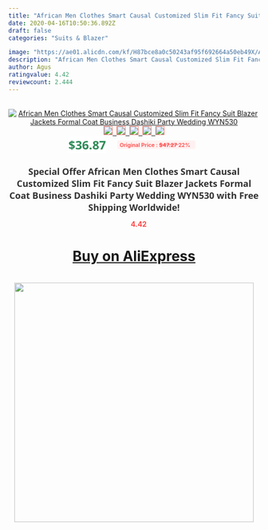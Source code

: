 ```yaml
---
title: "African Men Clothes Smart Causal Customized Slim Fit Fancy Suit Blazer Jackets Formal Coat Business Dashiki Party Wedding WYN530"
date: 2020-04-16T10:50:36.892Z
draft: false
categories: "Suits & Blazer"

image: "https://ae01.alicdn.com/kf/H87bce8a0c50243af95f692664a50eb49X/African-Men-Clothes-Smart-Causal-Customized-Slim-Fit-Fancy-Suit-Blazer-Jackets-Formal-Coat-Business-Dashiki.jpg"
description: "African Men Clothes Smart Causal Customized Slim Fit Fancy Suit Blazer Jackets Formal Coat Business Dashiki Party Wedding WYN530"
author: Agus
ratingvalue: 4.42
reviewcount: 2.444
---
```

<br>
<div style="text-align: center;">
<a href="https://s.click.aliexpress.com/e/_ANGqkd" target="_blank" rel="nofollow noopener noreferrer"><img alt="African Men Clothes Smart Causal Customized Slim Fit Fancy Suit Blazer Jackets Formal Coat Business Dashiki Party Wedding WYN530" class="magnifier-image" src="https://ae01.alicdn.com/kf/H87bce8a0c50243af95f692664a50eb49X/African-Men-Clothes-Smart-Causal-Customized-Slim-Fit-Fancy-Suit-Blazer-Jackets-Formal-Coat-Business-Dashiki.jpg_640x640.jpg">
<br>
<img style="border:1px solid salmon" src="https://ae01.alicdn.com/kf/H87bce8a0c50243af95f692664a50eb49X/African-Men-Clothes-Smart-Causal-Customized-Slim-Fit-Fancy-Suit-Blazer-Jackets-Formal-Coat-Business-Dashiki.jpg_120x120.jpg">&nbsp;&nbsp;<img style="border:1px solid salmon" src="https://ae01.alicdn.com/kf/H91f8a53d2ea045e2ac68f6a5a97c8aa4L/African-Men-Clothes-Smart-Causal-Customized-Slim-Fit-Fancy-Suit-Blazer-Jackets-Formal-Coat-Business-Dashiki.jpg_120x120.jpg">&nbsp;&nbsp;<img style="border:1px solid salmon" src="https://ae01.alicdn.com/kf/H7785ba669e554ab59ff0ae5d4e76c1aeT/African-Men-Clothes-Smart-Causal-Customized-Slim-Fit-Fancy-Suit-Blazer-Jackets-Formal-Coat-Business-Dashiki.jpg_120x120.jpg">&nbsp;&nbsp;<img style="border:1px solid salmon" src="https://ae01.alicdn.com/kf/H7b9e532b7b304680ab66ef75367e9edfy/African-Men-Clothes-Smart-Causal-Customized-Slim-Fit-Fancy-Suit-Blazer-Jackets-Formal-Coat-Business-Dashiki.jpg_120x120.jpg">&nbsp;&nbsp;<img style="border:1px solid salmon" src="https://ae01.alicdn.com/kf/H89e71099145244c789f6445f25f3e0785/African-Men-Clothes-Smart-Causal-Customized-Slim-Fit-Fancy-Suit-Blazer-Jackets-Formal-Coat-Business-Dashiki.jpg_120x120.jpg"></a></div><br0>
<div style="text-align: center;"><span style="background-color: white; border: 0px; box-sizing: border-box; color: seagreen; display: inline-block; font-family: &quot;open sans&quot; , &quot;arial&quot; , &quot;helvetica&quot; , sans-serif , &quot;heiti&quot;; font-size: 24px; font-stretch: inherit; font-weight: 700; line-height: inherit; margin: 0px 10px 0px 0px; padding: 0px; vertical-align: middle;">$36.87 </span>
<span style="background: rgb(255 , 241 , 241); border-radius: 3px; border: 0px; box-sizing: border-box; color: #ff4747; display: inline-block; font-family: inherit; font-size: 12px; font-stretch: inherit; font-style: inherit; font-variant: inherit; font-weight: 600; line-height: inherit; margin: 0px; padding: 2px 5px; transform: scale(0.9); vertical-align: middle;">Original Price : <b style="text-decoration: line-through;">$47.27 </b> 22%&nbsp;&nbsp;</span></div>
<h1 style="color: #333333; display: inline-block; font-family: &quot;open sans&quot; , &quot;arial&quot; , &quot;helvetica&quot; , sans-serif , &quot;heiti&quot;; font-size: 18px; font-stretch: inherit; font-weight: 700; text-align: center;">Special Offer African Men Clothes Smart Causal Customized Slim Fit Fancy Suit Blazer Jackets Formal Coat Business Dashiki Party Wedding WYN530 with Free Shipping Worldwide!</h1>
<div style="color: #ff4747; text-align: center;">
<img src="https://4.bp.blogspot.com/-M0ZcTcb-5uY/XleCXlxnR4I/AAAAAAAAAEc/OrjgMkXV1oMQFaCRZj5HQwOCBcu3w1FegCPcBGAYYCw/s1600/star.png" style="height: 15px;">&nbsp;<b>4.42</b></div>
<div class="button_cont" align="center"><a class="buynow_a" href="https://s.click.aliexpress.com/e/_ANGqkd" target="_blank" rel="nofollow noopener noreferrer"><H1>Buy on AliExpress</H1></a></div><br>
<div class="separator" style="clear: both; text-align: center;">
<img src="https://lh3.googleusercontent.com/-pTy5HemUv9M/XlePHvY0dAI/AAAAAAAAAE4/0nX5iRUoIWY8eMW9Dpxeirr157OZliDIgCLcBGAsYHQ/s1600/badge.gif" width="480">
</div>
